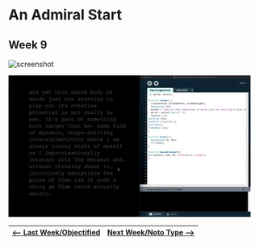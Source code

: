 # An Admiral Start
## Week 9

![screenshot](majortest.jpg)

![](heartbeat.gif)


<a href='https://bridieotoole.github.io/codewords/week_08/'> <-- Last Week/Objectified </a> | <a href='https://bridieotoole.github.io/codewords/week_10/'> Next Week/Noto Type --> </a>
:-------------------------:|:-------------------------:

